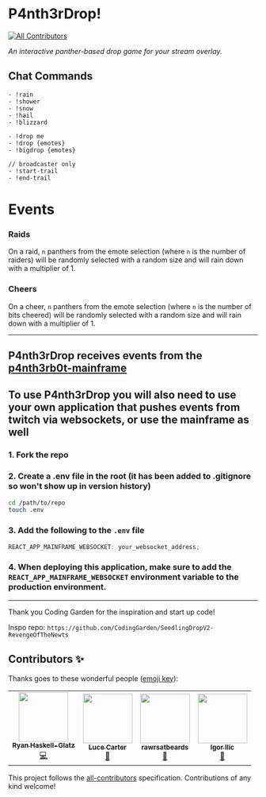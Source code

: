 # P4nth3rDrop!

<!-- ALL-CONTRIBUTORS-BADGE:START - Do not remove or modify this section -->

[![All Contributors](https://img.shields.io/badge/all_contributors-2-orange.svg?style=flat-square)](#contributors-)

<!-- ALL-CONTRIBUTORS-BADGE:END -->

_An interactive panther-based drop game for your stream overlay._

## Chat Commands

```
- !rain
- !shower
- !snow
- !hail
- !blizzard

- !drop me
- !drop {emotes}
- !bigdrop {emotes}

// broadcaster only
- !start-trail
- !end-trail
```

# Events

### Raids

On a raid, `n` panthers from the emote selection (where `n` is the number of raiders) will be randomly selected with a random size and will rain down with a multiplier of 1.

### Cheers

On a cheer, `n` panthers from the emote selection (where `n` is the number of bits cheered) will be randomly selected with a random size and will rain down with a multiplier of 1.

---

## P4nth3rDrop receives events from the [p4nth3rb0t-mainframe](https://github.com/whitep4nth3r/p4nth3rb0t-mainframe)

## To use P4nth3rDrop you will also need to use your own application that pushes events from twitch via websockets, or use the mainframe as well

### 1. Fork the repo

### 2. Create a .env file in the root (it has been added to .gitignore so won't show up in version history)

```bash
cd /path/to/repo
touch .env
```

### 3. Add the following to the `.env` file

```javascript
REACT_APP_MAINFRAME_WEBSOCKET: your_websocket_address;
```

### 4. When deploying this application, make sure to add the `REACT_APP_MAINFRAME_WEBSOCKET` environment variable to the production environment.

---

Thank you Coding Garden for the inspiration and start up code!

Inspo repo: `https://github.com/CodingGarden/SeedlingDropV2-RevengeOfTheNewts`

## Contributors ✨

Thanks goes to these wonderful people ([emoji key](https://allcontributors.org/docs/en/emoji-key)):

<!-- ALL-CONTRIBUTORS-LIST:START - Do not remove or modify this section -->
<!-- prettier-ignore-start -->
<!-- markdownlint-disable -->
<table>
  <tr>
    <td align="center">
      <a href="http://rhg.dev">
        <img src="https://avatars1.githubusercontent.com/u/6187256?v=4" width="100px;" alt=""/>
        <br />
        <sub><b>Ryan Haskell-Glatz</b></sub>
      </a><br />
      <a href="https://github.com/whitep4nth3r/p4nth3rdrop/commits?author=ryannhg" title="Code">💻</a>
    </td>
    <td align="center">
      <a href="http://lucecarter.co.uk">
        <img src="https://avatars2.githubusercontent.com/u/6980734?v=4" width="100px;" alt=""/>
        <br />
        <sub><b>Luce Carter</b></sub>
      </a><br />
      <a href="#ideas-LuceCarter" title="Ideas, Planning, & Feedback">🤔</a>
    </td>
    <td align="center">
      <a href="https://twitch.tv/rawrsatbeards">
        <img src="https://avatars0.githubusercontent.com/u/70729123?v=4" width="100px;" alt=""/>
        <br />
        <sub><b>rawrsatbeards</b></sub>
      </a><br />
    <a href="#ideas-rawrsatbeards" title="Ideas, Planning, & Feedback">🤔</a></td>
    <td align="center">
      <a href="https://github.com/gigili">
        <img src="https://avatars0.githubusercontent.com/u/2153382?v=4" width="100px;" alt=""/>
        <br />
        <sub><b>Igor Ilic</b></sub>
      </a><br />
      <a href="#ideas-gigili" title="Ideas, Planning, & Feedback">🤔</a>
    </td>
  </tr>
</table>

<!-- markdownlint-enable -->
<!-- prettier-ignore-end -->

<!-- ALL-CONTRIBUTORS-LIST:END -->

This project follows the [all-contributors](https://github.com/all-contributors/all-contributors) specification. Contributions of any kind welcome!

